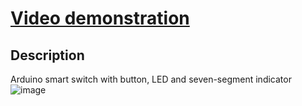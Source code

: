 # [Video demonstration](https://drive.google.com/drive/folders/1CwcmUJiQLsBw70RiJ00-tMUspZ8LPxR8?usp=sharing)
## Description
Arduino smart switch with button, LED and seven-segment indicator
![image](https://github.com/Alexander-Domnenko/homework_iot/assets/91257943/d27d797c-67d9-4e39-82b7-626f1ed61e55)

